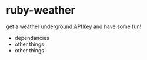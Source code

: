 ruby-weather
============

get a weather underground API key and have some fun!

+ dependancies
+ other things
+ other things

